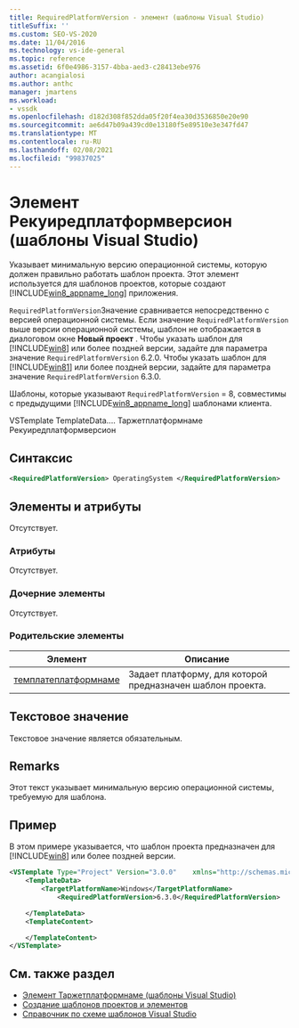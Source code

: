 ```yaml
---
title: RequiredPlatformVersion - элемент (шаблоны Visual Studio)
titleSuffix: ''
ms.custom: SEO-VS-2020
ms.date: 11/04/2016
ms.technology: vs-ide-general
ms.topic: reference
ms.assetid: 6f0e4986-3157-4bba-aed3-c28413ebe976
author: acangialosi
ms.author: anthc
manager: jmartens
ms.workload:
- vssdk
ms.openlocfilehash: d182d308f852dda05f20f4ea30d3536850e20e90
ms.sourcegitcommit: ae6d47b09a439cd0e13180f5e89510e3e347fd47
ms.translationtype: MT
ms.contentlocale: ru-RU
ms.lasthandoff: 02/08/2021
ms.locfileid: "99837025"
---
```

# <a name="requiredplatformversion-element-visual-studio-templates"></a>Элемент Рекуиредплатформверсион (шаблоны Visual Studio)

Указывает минимальную версию операционной системы, которую должен правильно работать шаблон проекта. Этот элемент используется для шаблонов проектов, которые создают [!INCLUDE[win8_appname_long](../debugger/includes/win8_appname_long_md.md)] приложения.

 `RequiredPlatformVersion`Значение сравнивается непосредственно с версией операционной системы. Если значение `RequiredPlatformVersion` выше версии операционной системы, шаблон не отображается в диалоговом окне **Новый проект** . Чтобы указать шаблон для [!INCLUDE[win8](../debugger/includes/win8_md.md)] или более поздней версии, задайте для параметра значение `RequiredPlatformVersion` 6.2.0. Чтобы указать шаблон для [!INCLUDE[win81](../debugger/includes/win81_md.md)] или более поздней версии, задайте для параметра значение `RequiredPlatformVersion` 6.3.0.

 Шаблоны, которые указывают `RequiredPlatformVersion` = 8, совместимы с предыдущими [!INCLUDE[win8_appname_long](../debugger/includes/win8_appname_long_md.md)] шаблонами клиента.

 VSTemplate TemplateData.... Таржетплатформнаме Рекуиредплатформверсион

## <a name="syntax"></a>Синтаксис

```xml
<RequiredPlatformVersion> OperatingSystem </RequiredPlatformVersion>
```

## <a name="attributes-and-elements"></a>Элементы и атрибуты

 Отсутствует.

### <a name="attributes"></a>Атрибуты

 Отсутствует.

### <a name="child-elements"></a>Дочерние элементы

 Отсутствует.

### <a name="parent-elements"></a>Родительские элементы

|Элемент|Описание|
|-------------|-----------------|
|[темплатеплатформнаме](../extensibility/templatedata-element-visual-studio-templates.md)|Задает платформу, для которой предназначен шаблон проекта.|

## <a name="text-value"></a>Текстовое значение

 Текстовое значение является обязательным.

## <a name="remarks"></a>Remarks

 Этот текст указывает минимальную версию операционной системы, требуемую для шаблона.

## <a name="example"></a>Пример

 В этом примере указывается, что шаблон проекта предназначен для [!INCLUDE[win8](../debugger/includes/win8_md.md)] или более поздней версии.

```xml
<VSTemplate Type="Project" Version="3.0.0"    xmlns="http://schemas.microsoft.com/developer/vstemplate/2005">
    <TemplateData>
        <TargetPlatformName>Windows</TargetPlatformName>
            <RequiredPlatformVersion>6.3.0</RequiredPlatformVersion>

    </TemplateData>
    <TemplateContent>

    </TemplateContent>
</VSTemplate>
```

## <a name="see-also"></a>См. также раздел

- [Элемент Таржетплатформнаме (шаблоны Visual Studio)](../extensibility/targetplatformname-element-visual-studio-templates.md)
- [Создание шаблонов проектов и элементов](../ide/creating-project-and-item-templates.md)
- [Справочник по схеме шаблонов Visual Studio](../extensibility/visual-studio-template-schema-reference.md)
